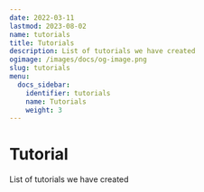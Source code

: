```yaml
---
date: 2022-03-11
lastmod: 2023-08-02
name: tutorials
title: Tutorials
description: List of tutorials we have created
ogimage: /images/docs/og-image.png
slug: tutorials
menu:
  docs_sidebar:
    identifier: tutorials
    name: Tutorials
    weight: 3
---
```


# Tutorial

List of tutorials we have created